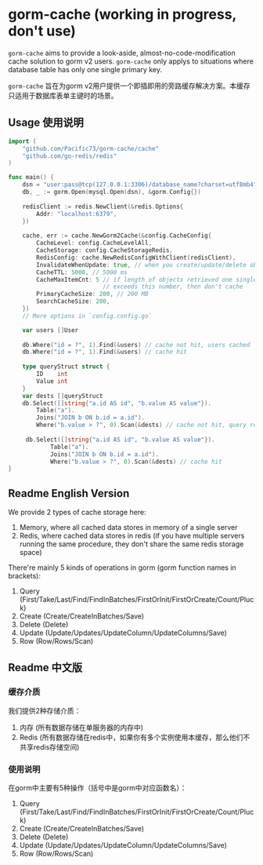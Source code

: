 # gorm-cache (working in progress, don't use)

`gorm-cache` aims to provide a look-aside, almost-no-code-modification cache solution to gorm v2 users. `gorm-cache` only applys to situations where database table has only one single primary key.

`gorm-cache` 旨在为gorm v2用户提供一个即插即用的旁路缓存解决方案。本缓存只适用于数据库表单主键时的场景。

## Usage 使用说明

```go
import (
    "github.com/Pacific73/gorm-cache/cache"
    "github.com/go-redis/redis"
)

func main() {
    dsn = "user:pass@tcp(127.0.0.1:3306)/database_name?charset=utf8mb4"
    db, _ := gorm.Open(mysql.Open(dsn), &gorm.Config{})
    
    redisClient := redis.NewClient(&redis.Options{
        Addr: "localhost:6379",    
    })
    
    cache, err := cache.NewGorm2Cache(&config.CacheConfig{
        CacheLevel: config.CacheLevelAll,
        CacheStorage: config.CacheStorageRedis,
        RedisConfig: cache.NewRedisConfigWithClient(redisClient),
        InvalidateWhenUpdate: true, // when you create/update/delete objects, invalidate cache
        CacheTTL: 5000, // 5000 ms
        CacheMaxItemCnt: 5 // if length of objects retrieved one single time 
                           // exceeds this number, then don't cache
        PrimaryCacheSize: 200, // 200 MB
        SearchCacheSize: 200,
    })
    // More options in `config.config.go`

    var users []User
    
    db.Where("id = ?", 1).Find(&users) // cache not hit, users cached
    db.Where("id = ?", 1).Find(&users) // cache hit
    
    type queryStruct struct {
        ID    int
        Value int
    }
    var dests []queryStruct
    db.Select([]string{"a.id AS id", "b.value AS value"}).
        Table("a").
        Joins("JOIN b ON b.id = a.id").
        Where("b.value > ?", 0).Scan(&dests) // cache not hit, query result cached
    
     db.Select([]string{"a.id AS id", "b.value AS value"}).
            Table("a").
            Joins("JOIN b ON b.id = a.id").
            Where("b.value > ?", 0).Scan(&dests) // cache hit
}
```

## Readme English Version 

We provide 2 types of cache storage here:

1. Memory, where all cached data stores in memory of a single server
2. Redis, where cached data stores in redis (if you have multiple servers running the same procedure, they don't share the same redis storage space)

There're mainly 5 kinds of operations in gorm (gorm function names in brackets):

1. Query (First/Take/Last/Find/FindInBatches/FirstOrInit/FirstOrCreate/Count/Pluck)
2. Create (Create/CreateInBatches/Save)
3. Delete (Delete)
4. Update (Update/Updates/UpdateColumn/UpdateColumns/Save)
5. Row (Row/Rows/Scan)

## Readme 中文版

### 缓存介质

我们提供2种存储介质：

1. 内存 (所有数据存储在单服务器的内存中)
2. Redis (所有数据存储在redis中，如果你有多个实例使用本缓存，那么他们不共享redis存储空间)

### 使用说明



在gorm中主要有5种操作（括号中是gorm中对应函数名）：

1. Query (First/Take/Last/Find/FindInBatches/FirstOrInit/FirstOrCreate/Count/Pluck)
2. Create (Create/CreateInBatches/Save)
3. Delete (Delete)
4. Update (Update/Updates/UpdateColumn/UpdateColumns/Save)
5. Row (Row/Rows/Scan)


